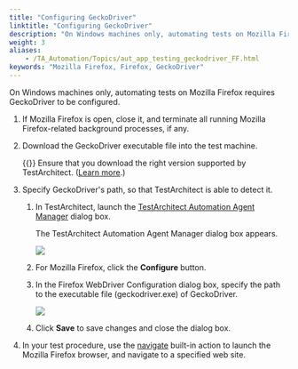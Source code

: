 ```yaml
--- 
title: "Configuring GeckoDriver"
linktitle: "Configuring GeckoDriver"
description: "On Windows machines only, automating tests on Mozilla Firefox requires GeckoDriver to be configured."
weight: 3
aliases: 
    - /TA_Automation/Topics/aut_app_testing_geckodriver_FF.html
keywords: "Mozilla Firefox, Firefox, GeckoDriver"
---
```


On Windows machines only, automating tests on Mozilla Firefox requires GeckoDriver to be configured.

1.  If Mozilla Firefox is open, close it, and terminate all running Mozilla Firefox-related background processes, if any.

2.  Download the GeckoDriver executable file into the test machine.

    {{<remember>}} Ensure that you download the right version supported by TestArchitect. \([Learn more](/automation-guide/application-testing/testing-web-and-ria-applications/testing-web-applications/#li.FF).\)

3.  Specify GeckoDriver's path, so that TestArchitect is able to detect it.

    1.  In TestArchitect, launch the [TestArchitect Automation Agent Manager](/automation-guide/application-testing/testing-web-and-ria-applications/testing-web-applications/automated-web-testing-with-non-webdriver/preparing-web-browsers/automation-agent-manager) dialog box.

        The TestArchitect Automation Agent Manager dialog box appears.

        ![](/images/TA_Help/Images/automation_extension_manager_dialog_2.png)

    2.  For Mozilla Firefox, click the **Configure** button.

    3.  In the Firefox WebDriver Configuration dialog box, specify the path to the executable file \(geckodriver.exe\) of GeckoDriver.

        ![](/images/TA_Automation/Images/configure_web_driver_FF.png)

    4.  Click **Save** to save changes and close the dialog box.

4.  In your test procedure, use the [navigate](/automation-guide/action-based-testing-language/built-in-actions/user-interface-actions/browsing/navigate) built-in action to launch the Mozilla Firefox browser, and navigate to a specified web site.





